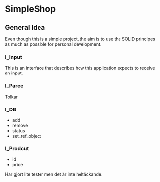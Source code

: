 # SimpleShop

## General Idea
Even though this is a simple project, the aim is to use the SOLID principes as much as possible for 
personal development.

### I_Input
This is an interface that describes how this application expects to receive an input.

### I_Parce
Tolkar

### I_DB
- add
- remove
- status
- set_ref_object

### I_Prodcut
- id
- price



Har gjort lite tester men det är inte heltäckande. 